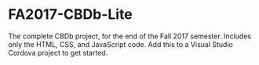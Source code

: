 # FA2017-CBDb-Lite

The complete CBDb project, for the end of the Fall 2017 semester. Includes only the HTML, CSS, and JavaScript code. Add this to a Visual Studio Cordova project to get started. 
